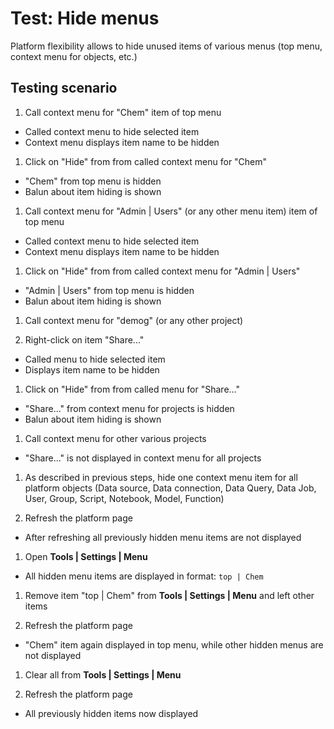 <!-- TITLE: Tests: Hide Menus -->
<!-- SUBTITLE: -->

# Test: Hide menus

Platform flexibility allows to hide unused items of various menus (top menu, context menu for objects, etc.)

## Testing scenario

1. Call context menu for "Chem" item of top menu

* Called context menu to hide selected item
* Context menu displays item name to be hidden

1. Click on "Hide" from from called context menu for "Chem"

* "Chem" from top menu is hidden
* Balun about item hiding is shown

1. Call context menu for "Admin | Users" (or any other menu item) item of top menu

* Called context menu to hide selected item
* Context menu displays item name to be hidden

1. Click on "Hide" from from called context menu for "Admin | Users"

* "Admin | Users" from top menu is hidden
* Balun about item hiding is shown

1. Call context menu for "demog" (or any other project)

1. Right-click on item "Share..."

* Called menu to hide selected item
* Displays item name to be hidden

1. Click on "Hide" from from called menu for "Share..."

* "Share..." from context menu for projects is hidden
* Balun about item hiding is shown

1. Call context menu for other various projects

* "Share..." is not displayed in context menu for all projects

1. As described in previous steps, hide one context menu item for all platform objects (Data source, Data connection,
   Data Query, Data Job, User, Group, Script, Notebook, Model, Function)

1. Refresh the platform page

* After refreshing all previously hidden menu items are not displayed

1. Open **Tools | Settings | Menu**

* All hidden menu items are displayed in format: ```top | Chem```

1. Remove item "top | Chem" from **Tools | Settings | Menu** and left other items

1. Refresh the platform page

* "Chem" item again displayed in top menu, while other hidden menus are not displayed

1. Clear all from  **Tools | Settings | Menu**

1. Refresh the platform page

* All previously hidden items now displayed
